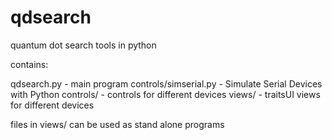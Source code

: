 qdsearch
=========

quantum dot search tools in python

contains:

qdsearch.py - main program
controls/simserial.py - Simulate Serial Devices with Python
controls/ - controls for different devices 
views/ - traitsUI views for different devices

files in views/ can be used as stand alone programs
